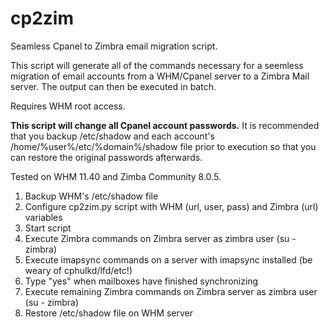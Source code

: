 cp2zim
======

Seamless Cpanel to Zimbra email migration script.

This script will generate all of the commands necessary for a seemless migration of email accounts from a WHM/Cpanel server to a Zimbra Mail server. The output can then be executed in batch. 

Requires WHM root access. 

<b>This script will change all Cpanel account passwords.</b> It is recommended that you backup /etc/shadow and each account's /home/%user%/etc/%domain%/shadow file prior to execution so that you can restore the original passwords afterwards.

Tested on WHM 11.40 and Zimba Community 8.0.5.

1. Backup WHM's /etc/shadow file 
2. Configure cp2zim.py script with WHM (url, user, pass) and Zimbra (url) variables
3. Start script
4. Execute Zimbra commands on Zimbra server as zimbra user (su - zimbra)
5. Execute imapsync commands on a server with imapsync installed (be weary of cphulkd/lfd/etc!)
6. Type "yes" when mailboxes have finished synchronizing
7. Execute remaining Zimbra commands on Zimbra server as zimbra user (su - zimbra)
8. Restore /etc/shadow file on WHM server

